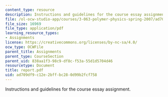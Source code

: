 ```yaml
---
content_type: resource
description: Instructions and guidelines for the course essay assignment.
file: /ol-ocw-studio-app/courses/3-063-polymer-physics-spring-2007/ad709df9c12e2bffbc280d99b2fcf758_report.pdf
file_size: 16969
file_type: application/pdf
learning_resource_types:
- Assignments
license: https://creativecommons.org/licenses/by-nc-sa/4.0/
ocw_type: OCWFile
parent_title: Assignments
parent_type: CourseSection
parent_uid: 838aa1f3-98c9-df8c-f53a-55d1d5704d46
resourcetype: Document
title: report.pdf
uid: ad709df9-c12e-2bff-bc28-0d99b2fcf758
---
```

Instructions and guidelines for the course essay assignment.